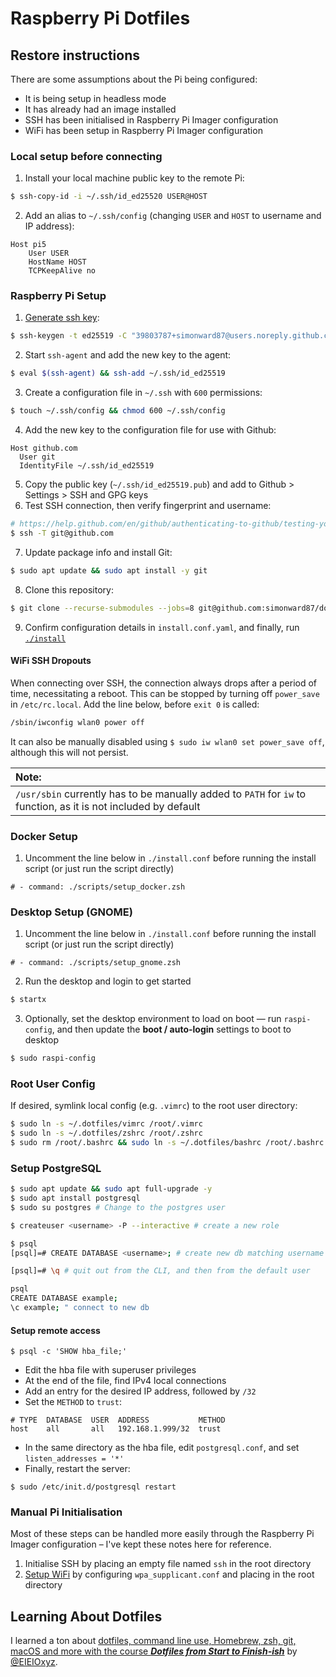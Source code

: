 # Raspberry Pi Dotfiles

## Restore instructions

There are some assumptions about the Pi being configured:

- It is being setup in headless mode
- It has already had an image installed
- SSH has been initialised in Raspberry Pi Imager configuration
- WiFi has been setup in Raspberry Pi Imager configuration

### Local setup before connecting

1. Install your local machine public key to the remote Pi:

```sh
$ ssh-copy-id -i ~/.ssh/id_ed25520 USER@HOST
```

2. Add an alias to `~/.ssh/config` (changing `USER` and `HOST` to username and IP address):

```
Host pi5
    User USER
    HostName HOST
    TCPKeepAlive no
```

### Raspberry Pi Setup

1. [Generate ssh key](https://help.github.com/en/github/authenticating-to-github/connecting-to-github-with-ssh):

```sh
$ ssh-keygen -t ed25519 -C "39803787+simonward87@users.noreply.github.com"
```

2. Start `ssh-agent` and add the new key to the agent:

```sh
$ eval $(ssh-agent) && ssh-add ~/.ssh/id_ed25519
```

3. Create a configuration file in `~/.ssh` with `600` permissions:

```sh
$ touch ~/.ssh/config && chmod 600 ~/.ssh/config
```

4. Add the new key to the configuration file for use with Github:

```
Host github.com
  User git
  IdentityFile ~/.ssh/id_ed25519
```

5. Copy the public key (`~/.ssh/id_ed25519.pub`) and add to Github > Settings > SSH and GPG keys
6. Test SSH connection, then verify fingerprint and username:

```sh
# https://help.github.com/en/github/authenticating-to-github/testing-your-ssh-connection
$ ssh -T git@github.com
```

7. Update package info and install Git:

```sh
$ sudo apt update && sudo apt install -y git
```

8. Clone this repository:

```sh
$ git clone --recurse-submodules --jobs=8 git@github.com:simonward87/dotfiles-pi.git ~/.dotfiles && cd ~/.dotfiles
```

9. Confirm configuration details in `install.conf.yaml`, and finally, run [`./install`](install)

#### WiFi SSH Dropouts

When connecting over SSH, the connection always drops after a period of time, necessitating a reboot. This can be stopped by turning off `power_save` in `/etc/rc.local`. Add the line below, before `exit 0` is called:

```sh
/sbin/iwconfig wlan0 power off
```

It can also be manually disabled using `$ sudo iw wlan0 set power_save off`, although this will not persist.

| Note: |
| :--- |
| `/usr/sbin` currently has to be manually added to `PATH` for `iw` to function, as it is not included by default |

### Docker Setup

1. Uncomment the line below in `./install.conf` before running the install
   script (or just run the script directly)

```
# - command: ./scripts/setup_docker.zsh
```

### Desktop Setup (GNOME)

1. Uncomment the line below in `./install.conf` before running the install
   script (or just run the script directly)

```
# - command: ./scripts/setup_gnome.zsh
```

2. Run the desktop and login to get started

```sh
$ startx
```

3. Optionally, set the desktop environment to load on boot — run `raspi-config`,
   and then update the **boot / auto-login** settings to boot to desktop

```sh
$ sudo raspi-config
```

### Root User Config

If desired, symlink local config (e.g. `.vimrc`) to the root user directory:

```sh
$ sudo ln -s ~/.dotfiles/vimrc /root/.vimrc
$ sudo ln -s ~/.dotfiles/zshrc /root/.zshrc
$ sudo rm /root/.bashrc && sudo ln -s ~/.dotfiles/bashrc /root/.bashrc
```

### Setup PostgreSQL

```sh
$ sudo apt update && sudo apt full-upgrade -y
$ sudo apt install postgresql
$ sudo su postgres # Change to the postgres user 

$ createuser <username> -P --interactive # create a new role

$ psql
[psql]=# CREATE DATABASE <username>; # create new db matching username

[psql]=# \q # quit out from the CLI, and then from the default user

psql
CREATE DATABASE example;
\c example; " connect to new db
```

#### Setup remote access

```
$ psql -c 'SHOW hba_file;'
```

- Edit the hba file with superuser privileges
- At the end of the file, find IPv4 local connections
- Add an entry for the desired IP address, followed by `/32`
- Set the `METHOD` to `trust`:

```
# TYPE  DATABASE  USER  ADDRESS           METHOD
host    all       all   192.168.1.999/32  trust
```

- In the same directory as the hba file, edit `postgresql.conf`, and set `listen_addresses = '*'`
- Finally, restart the server:

```
$ sudo /etc/init.d/postgresql restart
```

### Manual Pi Initialisation

Most of these steps can be handled more easily through the Raspberry Pi Imager configuration – I've kept these notes here for reference.

1. Initialise SSH by placing an empty file named `ssh` in the root directory
2. [Setup WiFi](https://www.raspberrypi-spy.co.uk/2017/04/manually-setting-up-pi-wifi-using-wpa_supplicant-conf/) by configuring `wpa_supplicant.conf` and placing in the root directory

## Learning About Dotfiles

I learned a ton about [dotfiles, command line use, Homebrew, zsh, git, macOS and more with the course **_Dotfiles from Start to Finish-ish_**](http://dotfiles.eieio.xyz/) by [@EIEIOxyz](https://twitter.com/EIEIOxyz/).
